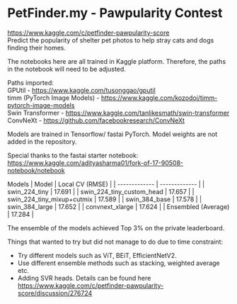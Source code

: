 # PetFinder.my - Pawpularity Contest

https://www.kaggle.com/c/petfinder-pawpularity-score <br />
Predict the popularity of shelter pet photos to help stray cats and dogs finding their homes.

The notebooks here are all trained in Kaggle platform. Therefore, the paths in the notebook will need to be adjusted.

Paths imported: <br />
GPUtil - https://www.kaggle.com/tusonggao/gputil <br />
timm (PyTorch Image Models) - https://www.kaggle.com/kozodoi/timm-pytorch-image-models <br />
Swin Transformer - https://www.kaggle.com/tanlikesmath/swin-transformer <br />
ConvNeXt - https://github.com/facebookresearch/ConvNeXt <br />

Models are trained in Tensorflow/ fastai PyTorch. Model weights are not added in the repository.

Special thanks to the fastai starter notebook: https://www.kaggle.com/adityasharma01/fork-of-17-90508-notebook/notebook

Models
| Model  | Local CV (RMSE) |
| ------------- | ------------- |
| swin_224_tiny  | 17.691  |
| swin_224_tiny_custom_head  | 17.657  |
| swin_224_tiny_mixup+cutmix | 17.589 |
| swin_384_base | 17.578 |
| swin_384_large | 17.652 |
| convnext_xlarge | 17.624 |
| Ensembled (Average) | 17.284 |

The ensemble of the models achieved Top 3% on the private leaderboard. 

Things that wanted to try but did not manage to do due to time constraint: <br />
* Try different models such as ViT, BEiT, EfficientNetV2.
* Use different ensemble methods such as stacking, weighted average etc.
* Adding SVR heads. Details can be found here https://www.kaggle.com/c/petfinder-pawpularity-score/discussion/276724
